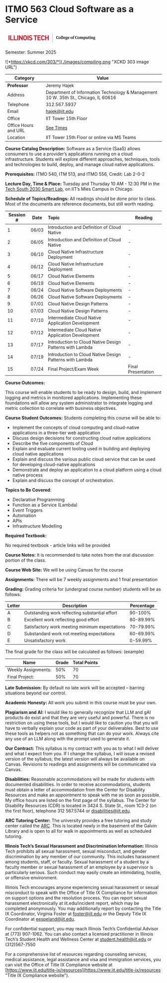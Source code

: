 # ITMO 563 Cloud Software as a Service

![](./images/CoC_horiz_lockup_2019.jpg "COC Logo")

Semester: Summer 2025

![*https://xkcd.com/303/*](./images/compiling.png "XCKD 303 image URL")

| Category | Value |
| --------- | ------------ |
 **Professor** | Jeremy Hajek
 Address | Department of Information Technology & Management 10 W. 35th St., Chicago, IL 60616
 Telephone | 312.567.5937
 Email | hajek@iit.edu
 Office | IIT Tower 15th Floor
 Office Hours and URL | [See Times](https://outlook.office.com/bookwithme/user/c0947acc2b7040bbab5c8c289e3d4a83@iit.edu?anonymous&ep=plink "webpage for availability")
 Location | IIT Tower 15th Floor or online via MS Teams

**Course Catalog Description:** Software as a Service (SaaS) allows consumers to use a provider’s applications running on a cloud infrastructure. Students will explore different approaches, techniques, tools and technologies to build, deploy, 
and manage cloud native applications.

**Prerequisites:** ITMO 540, ITM 513, and ITMO 556, Credit: Lab 2-0-2

**Lecture Day, Time & Place:** Tuesday and Thursday 10 AM - 12:30 PM in the [Tech South 2030 Smart Lab](https://www.iit.edu/about/campus-information/mies-campus/mies-campus-map "IIT Campus Map URL"), on IIT’s Mies Campus in Chicago.

**Schedule of Topics/Readings:** All readings should be done prior to class. Most of the documents are reference documents, but still worth reading. 

Session # | Date | Topic | Reading |
----------|------|:------|----------
1 | 06/03 | Introduction and Definition of Cloud Native | -
2 | 06/05 | Introduction and Definition of Cloud Native | -
3 | 06/10 | Cloud Native Infrastructure Deployment | -
4 | 06/12 | Cloud Native Infrastructure Deployment | -
5 | 06/17 | Cloud Native Elements | -
6 | 06/19 | Cloud Native Elements | -
7 | 06/24 | Cloud Native Software Deployments | -
8 | 06/26 | Cloud Native Software Deployments | -
9 | 07/01 | Cloud Native Design Patterns | -
10| 07/03 | Cloud Native Design Patterns | -
11| 07/10 | Intermediate Cloud Native Application Development | -
12| 07/12 | Intermediate Cloud Native Application Development | -
13| 07/17 | Introduction to Cloud Native Design Patterns with Lambda | -
14| 07/19 | Introduction to Cloud Native Design Patterns with Lambda | -
15| 07/24 | Final Project/Exam Week | Final Presentation

**Course Outcomes:**

This course will enable students to be ready to design, build, and implement logging and metrics in monitored applications. Implementing these foundations will allow any system administrator to integrate logging and metric collection to correlate with business objectives.

**Course Student Outcomes:** Students completing this course will be able to:

* Implement the concepts of cloud computing and cloud-native applications in a three-tier web application 
* Discuss design decisions for constructing cloud native applications 
* Describe the five components of Cloud 
* Explain and evaluate current tooling used in building and deploying cloud native applications 
* Explain and discuss the various public cloud service that can be used for developing cloud-native 
applications 
* Demonstrate and deploy an application to a cloud platform using a cloud native process  
* Explain and discuss the concept of orchestration.

**Topics to Be Covered**:

* Declarative Programming
* Function as a Service (Lambda)
* Event Triggers
* Automation
* APIs
* Infrastructure Modelling

**Required Textbook:**

No required textbook - article links will be provided

**Course Notes:**  It is recommended to take notes from the oral discussion portion of the class.

**Course Web Site:** We will be using Canvas for the course

**Assignments:**  There will be 7 weekly assignments and 1 final presentation

**Grading:** Grading criteria for (undergrad course number) students will be as follows:

Letter | Description | Percentage
-------|-------------|------------
A | Outstanding work reflecting substantial effort | 90-100%
B | Excellent work reflecting good effort | 80-89.99%
C | Satisfactory work meeting minimum expectations | 70-79.99%
D | Substandard work not meeting expectations | 60-69.99%
E | Unsatisfactory work | 0-59.99%

The final grade for the class will be calculated as follows: (example)

| Name                 | Grade | Total Points |
| ----------------------- | ------- | ---------------- |
|   Weekly Assignments: | 50% | 70 |
|         Final Project: | 50% | 70 |

**Late Submission:**  By default no late work will be accepted – barring situations beyond our control.

**Academic Honesty:**  All work you submit in this course must be your own.

**Plagiarism and AI:** I would like to generally recognize that LLM and gAI products do exist and that they are very useful and powerful. There is no restriction on using these tools, but I would like to caution you that you will have to verbally explain your code as part of your deliverables. Best to use these tools as helpers not as something that can do your work. Always cite any use of an LLM along with the prompt used to generate it. 

**Our Contract:** This syllabus is my contract with you as to what I will deliver and what I expect from you. If I change the syllabus, I will issue a revised version of the syllabus; the latest version will always be available on Canvas. Revisions to readings and assignments will be communicated via Canvas.

**Disabilities:** Reasonable accommodations will be made for students with documented disabilities.  In order to receive accommodations, students must obtain a letter of accommodation from the Center for Disability Resources and make an appointment to speak with me as soon as possible.  My office hours are listed on the first page of the syllabus. The Center for Disability Resources (CDR) is located in 3424 S. State St., room 1C3-2 (on the first floor), telephone 312 567.5744 or disabilities@iit.edu.

**ARC Tutoring Center:** The university provides a free tutoring and study center called the [ARC](https://www.iit.edu/arc "IIT Resource Center URL").  This is located newly in the basement of the Galvin Library and is open to all for walk in appointments as well as scheduled tutoring.

**Illinois Tech’s Sexual Harassment and Discrimination Information:** Illinois Tech prohibits all sexual harassment, sexual misconduct, and gender discrimination by any member of our community. This includes harassment among students, staff, or faculty. Sexual harassment of a student by a faculty member or sexual harassment of an employee by a supervisor is particularly serious. Such conduct may easily create an intimidating, hostile, or offensive environment.

Illinois Tech encourages anyone experiencing sexual harassment or sexual misconduct to speak with the Office of Title IX Compliance for information on support options and the resolution process. You can report sexual harassment electronically at iit.edu/incident report, which may be completed anonymously. You may additionally report by contacting the Title IX Coordinator, Virginia Foster at foster@iit.edu or the Deputy Title IX Coordinator at eespeland@iit.edu.

For confidential support, you may reach Illinois Tech’s Confidential Advisor at (773) 907-1062. You can also contact a licensed practitioner in Illinois Tech’s Student Health and Wellness Center at student.health@iit.edu or (312)567-7550

For a comprehensive list of resources regarding counseling services, medical assistance, legal assistance and visa and immigration services, you can visit the Office of Title IX Compliance website at [https://www.iit.edu/title-ix/resources](https://www.iit.edu/title-ix/resources "Title IX Compliance website").

